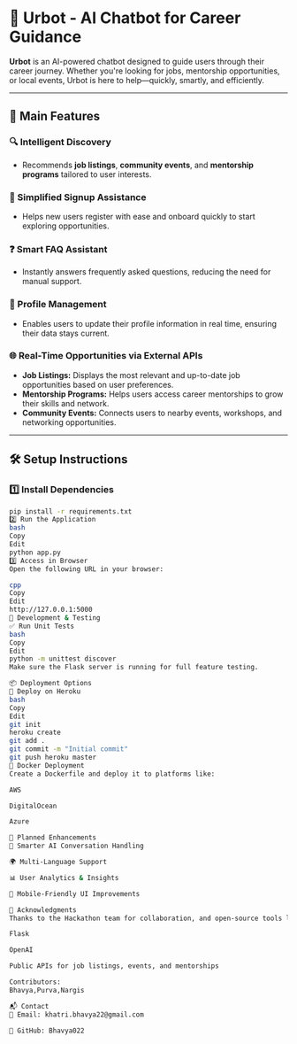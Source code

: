 # 🌟 Urbot - AI Chatbot for Career Guidance

**Urbot** is an AI-powered chatbot designed to guide users through their career journey. Whether you're looking for jobs, mentorship opportunities, or local events, Urbot is here to help—quickly, smartly, and efficiently.

---

## 🚀 Main Features

### 🔍 Intelligent Discovery
- Recommends **job listings**, **community events**, and **mentorship programs** tailored to user interests.

### 📝 Simplified Signup Assistance
- Helps new users register with ease and onboard quickly to start exploring opportunities.

### ❓ Smart FAQ Assistant
- Instantly answers frequently asked questions, reducing the need for manual support.

### 👤 Profile Management
- Enables users to update their profile information in real time, ensuring their data stays current.

### 🌐 Real-Time Opportunities via External APIs
- **Job Listings:** Displays the most relevant and up-to-date job opportunities based on user preferences.
- **Mentorship Programs:** Helps users access career mentorships to grow their skills and network.
- **Community Events:** Connects users to nearby events, workshops, and networking opportunities.

---

## 🛠️ Setup Instructions

### 1️⃣ Install Dependencies

```bash
pip install -r requirements.txt
2️⃣ Run the Application
bash
Copy
Edit
python app.py
3️⃣ Access in Browser
Open the following URL in your browser:

cpp
Copy
Edit
http://127.0.0.1:5000
🧪 Development & Testing
✅ Run Unit Tests
bash
Copy
Edit
python -m unittest discover
Make sure the Flask server is running for full feature testing.

📦 Deployment Options
🔹 Deploy on Heroku
bash
Copy
Edit
git init
heroku create
git add .
git commit -m "Initial commit"
git push heroku master
🐳 Docker Deployment
Create a Dockerfile and deploy it to platforms like:

AWS

DigitalOcean

Azure

🔮 Planned Enhancements
🤖 Smarter AI Conversation Handling

🌍 Multi-Language Support

📊 User Analytics & Insights

📱 Mobile-Friendly UI Improvements

🙌 Acknowledgments
Thanks to the Hackathon team for collaboration, and open-source tools like:

Flask

OpenAI

Public APIs for job listings, events, and mentorships

Contributors:
Bhavya,Purva,Nargis

📬 Contact
📧 Email: khatri.bhavya22@gmail.com

🐙 GitHub: Bhavya022


